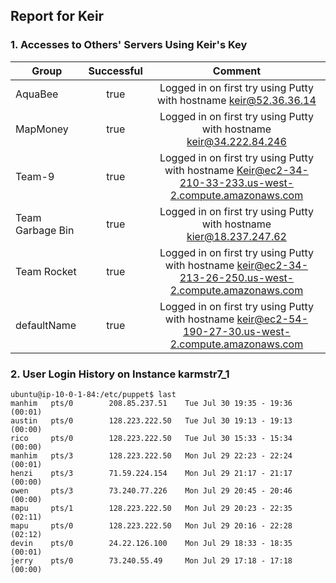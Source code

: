 ## Report for Keir

### 1. Accesses to Others' Servers Using Keir's Key
| Group             | Successful    | Comment                   |
| -------           | :---:         | :---:                     |
| AquaBee           |   true        | Logged in on first try using Putty with hostname keir@52.36.36.14     |
| MapMoney          |   true        | Logged in on first try using Putty with hostname keir@34.222.84.246   |
| Team-9            |   true        | Logged in on first try using Putty with hostname Keir@ec2-34-210-33-233.us-west-2.compute.amazonaws.com   |
| Team Garbage Bin  |   true        | Logged in on first try using Putty with hostname kier@18.237.247.62   |
| Team Rocket       |   true        | Logged in on first try using Putty with hostname keir@ec2-34-213-26-250.us-west-2.compute.amazonaws.com   |
| defaultName       |   true        | Logged in on first try using Putty with hostname keir@ec2-54-190-27-30.us-west-2.compute.amazonaws.com    |
    
### 2. User Login History on Instance **karmstr7_1**
```
ubuntu@ip-10-0-1-84:/etc/puppet$ last
manhim   pts/0        208.85.237.51    Tue Jul 30 19:35 - 19:36  (00:01)
austin   pts/0        128.223.222.50   Tue Jul 30 19:13 - 19:13  (00:00)
rico     pts/0        128.223.222.50   Tue Jul 30 15:33 - 15:34  (00:00)
manhim   pts/3        128.223.222.50   Mon Jul 29 22:23 - 22:24  (00:01)
henzi    pts/3        71.59.224.154    Mon Jul 29 21:17 - 21:17  (00:00)
owen     pts/3        73.240.77.226    Mon Jul 29 20:45 - 20:46  (00:00)
mapu     pts/1        128.223.222.50   Mon Jul 29 20:23 - 22:35  (02:11)
mapu     pts/0        128.223.222.50   Mon Jul 29 20:16 - 22:28  (02:12)
devin    pts/0        24.22.126.100    Mon Jul 29 18:33 - 18:35  (00:01)
jerry    pts/0        73.240.55.49     Mon Jul 29 17:18 - 17:18  (00:00)
```